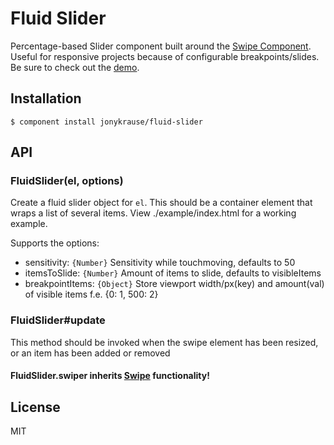 
# Fluid Slider

Percentage-based Slider component built around the [Swipe Component](https://github.com/component/swipe). Useful for responsive projects because of configurable breakpoints/slides. Be sure to check out the [demo](http://jonykrause.github.io/fluid-slider/).


## Installation

    $ component install jonykrause/fluid-slider


## API

### FluidSlider(el, options)

Create a fluid slider object for `el`. This should be a container element that wraps a list of several items. View ./example/index.html for a working example.

Supports the options:
 
 - sensitivity: ```{Number}``` Sensitivity while touchmoving, defaults to 50
 - itemsToSlide: ```{Number}``` Amount of items to slide, defaults to visibleItems
 - breakpointItems: ```{Object}``` Store viewport width/px(key) and amount(val) of visible items f.e. {0: 1, 500: 2}


### FluidSlider#update

This method should be invoked when the swipe element has been resized, or an item has been added or removed


#### FluidSlider.swiper inherits [Swipe](https://github.com/component/swipe) functionality!

## License

  MIT
